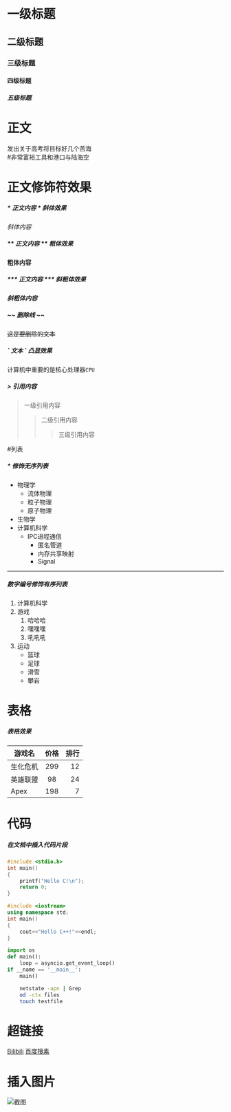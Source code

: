 # 一级标题
## 二级标题
### 三级标题
#### 四级标题
##### 五级标题

# 正文

发出关于高考将目标好几个苦海<br>
\#非常富裕工具和港口与陆海空

# 正文修饰符效果

##### \* 正文内容 \*  斜体效果
*斜体内容*
##### \*\* 正文内容 \*\* 粗体效果
**粗体内容**
##### \*\*\* 正文内容 \*\*\* 斜粗体效果
***斜粗体内容***
##### \~\~ 删除线 \~\~
~~这是要删除的文本~~
##### \` 文本 \` 凸显效果
计算机中重要的是核心处理器`CPU`
##### \> 引用内容
>一级引用内容
>>二级引用内容
>>>三级引用内容

#列表
##### \* 修饰无序列表
* 物理学
  * 流体物理
  * 粒子物理
  * 原子物理
* 生物学
* 计算机科学
  * IPC进程通信
    * 匿名管道
    * 内存共享映射
    * Signal
------
##### 数字编号修饰有序列表
1. 计算机科学
2. 游戏
   1. 哈哈哈
   2. 嘿嘿嘿
   3. 吼吼吼
3. 运动
   * 篮球
   * 足球
   * 滑雪
   * 攀岩

# 表格
##### 表格效果
游戏名|价格|排行
--|:--:|--:
生化危机|299|12
英雄联盟|98|24
Apex|198|7

# 代码
##### 在文档中插入代码片段

```c
#include <stdio.h>
int main()
{
	printf("Hello C!\n");
	return 0;
}
```

```cpp
#include <iostream>
using namespace std;
int main()
{
	cout<<"Hello C++!"<<endl;
}
```

```python
import os
def main():
	loop = asyncio.get_event_loop()
if __name == '__main__':
	main()
```

```bash
	netstate -apn | Grep
	od -ctx files
	touch testfile
```

# 超链接
[Bilibili](https://www.bilibili.com "点击访问B站")
[百度搜素](https://www.baidu.com "点击跳转到百度")

# 插入图片
![截图](C://Users//dell//Desktop//pic.png "点击图片")
